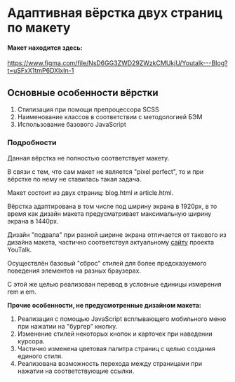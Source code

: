 # Адаптивная вёрстка двух страниц по макету

#### Макет находится здесь:
https://www.figma.com/file/NsD6GG3ZWD29ZWzkCMUkjU/Youtalk---Blog?t=uSFxX1tmP6DXIxIn-1

## Основные особенности вёрстки
<ol>
  <li>Стилизация при помощи препроцессора SCSS</li>
  <li>Наименование классов в соответствии с методологией БЭМ</li>
  <li>Использование базового JavaScript</li>
</ol>

### Подробности
<p>Данная вёрстка не полностью соответствует макету.</p>
<p>В связи с тем, что сам макет не является "pixel perfect", то и при вёрстке по нему не ставилась такая задача.</p>
<p>Макет состоит из двух страниц: blog.html и article.html.</p>
<p>Вёрстка адаптирована в том числе под ширину экрана в 1920px, в то время как дизайн макета предусматривает максимальную ширину экрана в 1440px.</p>
<p>Дизайн "подвала" при разной ширине экрана отличается от такового из дизайна макета, частично соответствуя актуальному <a href="https://youtalk.ru/">сайту</a> проекта YouTalk.</p>
<p>Осуществлён базовый "сброс" стилей для более предсказуемого поведения элементов на разных браузерах.</p>
<p>С этой же целью реализован перевод в условные единицы измерения rem и em.</p>

<p><strong>Прочие особенности, не предусмотренные дизайном макета:</strong></p>
<ol>
    <li>Реализация с помощью JavaScript всплывающего мобильного меню при нажатии на "бургер" кнопку.</li>
    <li>Изменение стилей некоторых кнопок и карточек при наведении курсора.</li>
    <li>Частично изменена цветовая палитра страниц с целью создания единого стиля.</li>
    <li>Реализована возможность перехода между страницами при нажатии на соответствующие ссылки.</li>
</ol>